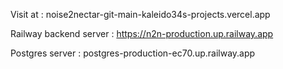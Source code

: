 Visit at :  noise2nectar-git-main-kaleido34s-projects.vercel.app


Railway backend server  :  https://n2n-production.up.railway.app


Postgres server :  postgres-production-ec70.up.railway.app

